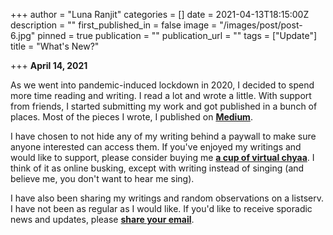 +++
author = "Luna Ranjit"
categories = []
date = 2021-04-13T18:15:00Z
description = ""
first_published_in = false
image = "/images/post/post-6.jpg"
pinned = true
publication = ""
publication_url = ""
tags = ["Update"]
title = "What's New?"

+++
**April 14, 2021**

As we went into pandemic-induced lockdown in 2020, I decided to spend more time reading and writing. I read a lot and wrote a little. With support from friends, I started submitting my work and got published in a bunch of places. Most of the pieces I wrote, I published on [**Medium**](https://lunaranjit.medium.com/).

I have chosen to not hide any of my writing behind a paywall to make sure anyone interested can access them. If you've enjoyed my writings and would like to support, please consider buying me [**a cup of virtual chyaa**](https://www.buymeacoffee.com/lunaranjit). I think of it as online busking, except with writing instead of singing (and believe me, you don't want to hear me sing).

I have also been sharing my writings and random observations on a listserv. I have not been as regular as I would like. If you'd like to receive sporadic news and updates, please [**share your email**](http://tinyletter.com/LunaRanjit).
